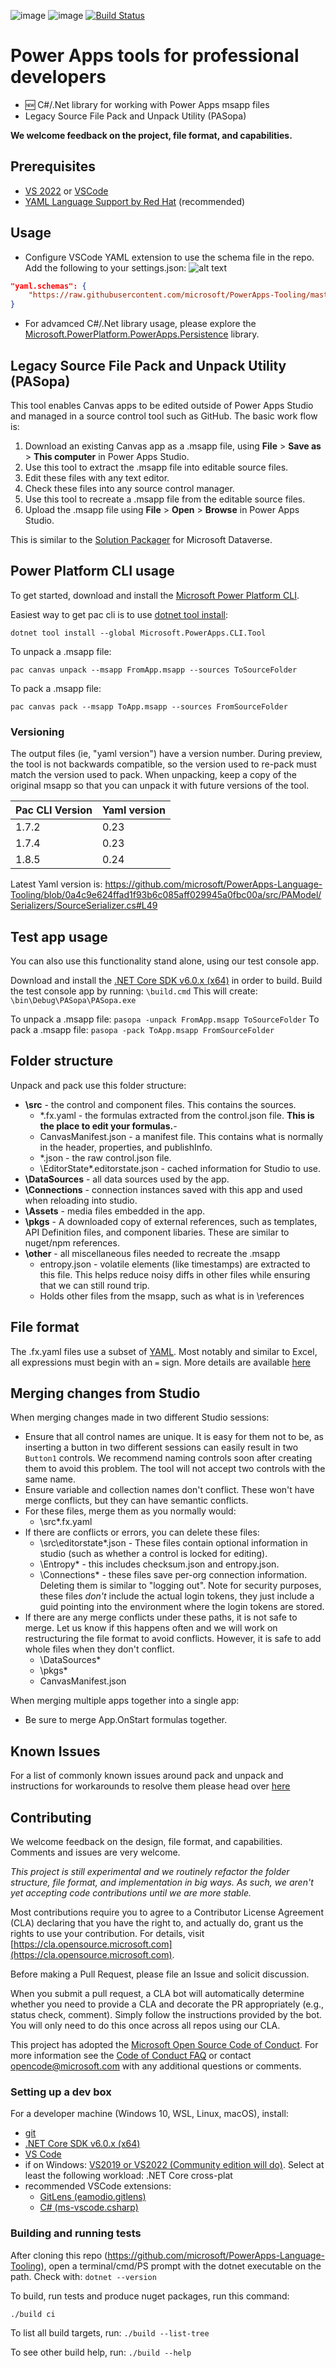 ![image](https://img.shields.io/github/actions/workflow/status/microsoft/PowerApps-Language-Tooling/CI.yml?branch=master)  ![image](https://img.shields.io/nuget/vpre/Microsoft.PowerPlatform.Formulas.Tools) [![Build Status](https://dev.azure.com/dynamicscrm/OneCRM/_apis/build/status%2FPowerPlatform.PowerApps.Tools%2Fmicrosoft.PowerApps-Tooling?branchName=master)](https://dev.azure.com/dynamicscrm/OneCRM/_build/latest?definitionId=21051&branchName=master)

# Power Apps tools for professional developers
- 🆕 C#/.Net library for working with Power Apps msapp files
- Legacy Source File Pack and Unpack Utility (PASopa)

**We welcome feedback on the project, file format, and capabilities.**

## Prerequisites
- [VS 2022](https://visualstudio.microsoft.com/downloads/) or [VSCode](https://code.visualstudio.com/Download)
- [YAML Language Support by Red Hat](https://marketplace.visualstudio.com/items?itemName=redhat.vscode-yaml) (recommended)

## Usage
- Configure VSCode YAML extension to use the schema file in the repo. Add the following to your settings.json:
![alt text](assets/images/yaml-redhat-settings.png)
```json
"yaml.schemas": {
    "https://raw.githubusercontent.com/microsoft/PowerApps-Tooling/master/docs/pa.yaml-schema.json": "*.pa.yaml" 
}
```

- For advamced C#/.Net library usage, please explore the [Microsoft.PowerPlatform.PowerApps.Persistence](https://github.com/microsoft/PowerApps-Tooling/tree/master/src/Persistence) library.

## Legacy Source File Pack and Unpack Utility (PASopa)

This tool enables Canvas apps to be edited outside of Power Apps Studio and managed in a source control tool such as GitHub.  The basic work flow is:
1. Download an existing Canvas app as a .msapp file, using **File** > **Save as** > **This computer** in Power Apps Studio.
1. Use this tool to extract the .msapp file into editable source files.
1. Edit these files with any text editor.
1. Check these files into any source control manager.
1. Use this tool to recreate a .msapp file from the editable source files.
1. Upload the .msapp file using **File** > **Open** > **Browse** in Power Apps Studio.

This is similar to the [Solution Packager](https://docs.microsoft.com/en-us/power-platform/alm/solution-packager-tool) for Microsoft Dataverse.

## Power Platform CLI usage

To get started, download and install the [Microsoft Power Platform CLI](https://docs.microsoft.com/en-us/powerapps/developer/data-platform/powerapps-cli).

Easiest way to get pac cli is to use [dotnet tool install](https://www.nuget.org/packages/Microsoft.PowerApps.CLI.Tool):

```
dotnet tool install --global Microsoft.PowerApps.CLI.Tool
```

To unpack a .msapp file:
```
pac canvas unpack --msapp FromApp.msapp --sources ToSourceFolder
```

To pack a .msapp file:
```
pac canvas pack --msapp ToApp.msapp --sources FromSourceFolder
```

### Versioning

The output files (ie, "yaml version") have a version number. During preview, the tool is not backwards compatible, so the version used to re-pack must match the version used to pack.  When unpacking, keep a copy of the original msapp so that you can unpack it with future versions of the tool.

| Pac CLI Version | Yaml version |
| --- | --- |
| 1.7.2 | 0.23 |
| 1.7.4 | 0.23 |
| 1.8.5 | 0.24 |

Latest Yaml version is: https://github.com/microsoft/PowerApps-Language-Tooling/blob/0a4c9e624ffad1f93b6c085aff029945a0fbc00a/src/PAModel/Serializers/SourceSerializer.cs#L49



## Test app usage

You can also use this functionality stand alone, using our test console app.

Download and install the [.NET Core SDK v6.0.x (x64)](https://dotnet.microsoft.com/en-us/download/dotnet/6.0) in order to build.
Build the test console app by running: `\build.cmd`
This will create: `\bin\Debug\PASopa\PASopa.exe`

To unpack a .msapp file: `pasopa -unpack FromApp.msapp ToSourceFolder`
To pack a .msapp file: `pasopa -pack ToApp.msapp FromSourceFolder`

## Folder structure
Unpack and pack use this folder structure:

- **\src** - the control and component files. This contains the sources.
   - \*.fx.yaml - the formulas extracted from the control.json file.  **This is the place to edit your formulas.**-
   - CanvasManifest.json - a manifest file. This contains what is normally in the header, properties, and publishInfo.
   - \*.json - the raw control.json file.
   - \EditorState\*.editorstate.json - cached information for Studio to use.
- **\DataSources** - all data sources used by the app.
- **\Connections** - connection instances saved with this app and used when reloading into studio.
- **\Assets** - media files embedded in the app.
- **\pkgs** - A downloaded copy of external references, such as templates, API Definition files, and component libaries. These are similar to nuget/npm references.
- **\other** - all miscellaneous files needed to recreate the .msapp
   - entropy.json - volatile elements (like timestamps) are extracted to this file. This helps reduce noisy diffs in other files while ensuring that we can still round trip.
   - Holds other files from the msapp, such as what is in \references

## File format
The .fx.yaml files use a subset of [YAML](https://yaml.org/spec/1.2/spec.html).  Most notably and similar to Excel, all expressions must begin with an `=` sign.  More details are available [here](/docs/YAMLFileFormat.md)

## Merging changes from Studio
When merging changes made in two different Studio sessions:
- Ensure that all control names are unique.  It is easy for them not to be, as inserting a button in two different sessions can easily result in two `Button1` controls.  We recommend naming controls soon after creating them to avoid this problem.  The tool will not accept two controls with the same name.
- Ensure  variable and collection names don't conflict. These won't have merge conflicts, but they can have semantic conflicts.
- For these files, merge them as you normally would:
	- \src\*.fx.yaml
- If there are conflicts or errors, you can delete these files:
	- \src\editorstate\*.json  - These files contain optional information in studio (such as whether a control is locked for editing).
	- \Entropy\*  - this includes checksum.json and entropy.json.
	- \Connections\* - these files save per-org connection information. Deleting them is similar to "logging out".  Note for security purposes, these files  *don't* include the actual login tokens, they just include a guid pointing into the environment where the login tokens are stored.
- If there are any merge conflicts under these paths, it is not safe to merge.   Let us know if this happens often and we will work on restructuring the file format to avoid conflicts.   However, it is safe to add whole files when they don't conflict.
	- \DataSources\*
	- \pkgs\*
	- CanvasManifest.json

When merging multiple apps together into a single app:
- Be sure to merge App.OnStart formulas together.

## Known Issues
For a list of commonly known issues around pack and unpack and instructions for workarounds to resolve them please head over [here](/docs/KnownIssues.md)

## Contributing

We welcome feedback on the design, file format, and capabilities. Comments and issues are very welcome.

*This project is still experimental and we routinely refactor the folder structure, file format, and implementation in big ways.  As such, we aren't yet accepting code contributions until we are more stable.*

Most contributions require you to agree to a Contributor License Agreement (CLA) declaring that you have the right to, and actually do, grant us the rights to use your contribution. For details, visit [https://cla.opensource.microsoft.com](https://cla.opensource.microsoft.com).

Before making a Pull Request, please file an Issue and solicit discussion.

When you submit a pull request, a CLA bot will automatically determine whether you need to provide
a CLA and decorate the PR appropriately (e.g., status check, comment). Simply follow the instructions
provided by the bot. You will only need to do this once across all repos using our CLA.

This project has adopted the [Microsoft Open Source Code of Conduct](https://opensource.microsoft.com/codeofconduct/).
For more information see the [Code of Conduct FAQ](https://opensource.microsoft.com/codeofconduct/faq/) or
contact [opencode@microsoft.com](mailto:opencode@microsoft.com) with any additional questions or comments.

### Setting up a dev box

For a developer machine (Windows 10, WSL, Linux, macOS), install:

- [git](https://git-scm.com/downloads)
- [.NET Core SDK v6.0.x (x64)](https://dotnet.microsoft.com/en-us/download/dotnet/6.0)
- [VS Code](https://code.visualstudio.com/Download)
- if on Windows: [VS2019 or VS2022 (Community edition will do)](https://visualstudio.microsoft.com/downloads/).  Select at least the following workload: .NET Core cross-plat
- recommended VSCode extensions:
  - [GitLens (eamodio.gitlens)](https://github.com/eamodio/vscode-gitlens)
  - [C# (ms-vscode.csharp)](https://github.com/OmniSharp/omnisharp-vscode)

### Building and running tests

After cloning this repo (https://github.com/microsoft/PowerApps-Language-Tooling), open a terminal/cmd/PS prompt with the dotnet executable on the path. Check with: ```dotnet --version ```

To build, run tests and produce nuget packages, run this command:

```bash
./build ci
```

To list all build targets, run: ```./build --list-tree```

To see other build help, run: ```./build --help```
